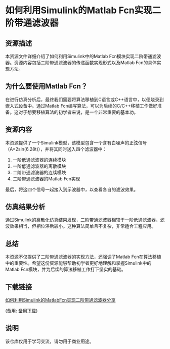# 如何利用Simulink的Matlab Fcn实现二阶带通滤波器

## 资源描述

本资源文件详细介绍了如何利用Simulink中的Matlab Fcn模块实现二阶带通滤波器。资源内容包括二阶带通滤波器的传递函数实现形式以及Matlab Fcn的具体实现方法。

## 为什么要使用Matlab Fcn？

在进行仿真分析后，最终我们需要将算法移植到C语言或C++语言中，以便烧录到嵌入式设备中。通过Matlab Fcn编写算法，可以为后续的C/C++移植工作做好准备。这对于想要移植算法的初学者来说，是一个非常重要的基本功。

## 资源内容

本资源提供了一个Simulink模型，该模型包含一个含有白噪声的正弦信号（A=2sin(6.28t)），并将其同时送入四个滤波器中：

1. 一阶低通滤波器的连续模块
2. 一阶低通滤波器的离散模块
3. 二阶带通滤波器的连续模块
4. 二阶带通滤波器的Matlab Fcn实现

最后，将这四个信号一起接入到示波器中，以查看各自的滤波效果。

## 仿真结果分析

通过Simulink的离散化仿真结果发现，二阶带通滤波器相较于一阶低通滤波器，滤波效果相当，但相位滞后较小。这种算法简单且不复杂，非常适合工程应用。

## 总结

本资源不仅提供了二阶带通滤波器的实现方法，还强调了Matlab Fcn在算法移植中的重要性。希望这份资源能够帮助初学者更好地理解和掌握Simulink中的Matlab Fcn模块，并为后续的算法移植工作打下坚实的基础。

## 下载链接
[如何利用Simulink的MatlabFcn实现二阶带通滤波器分享](https://pan.quark.cn/s/c76c9682858d) 

(备用: [备用下载](https://pan.baidu.com/s/1ssjkjbWQ6bMdi33XXNljCQ?pwd=1234))

## 说明

该仓库仅用于学习交流，请勿用于商业用途。
